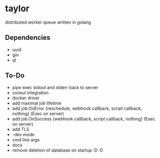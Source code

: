 # taylor
distributed worker queue written in golang

## Dependencies

- uuid
- gin
- ql

## To-Do

- pipe exec stdout and stderr back to server
- consul integration
- docker driver
- add maximal job lifetime
- add job.OnError {reschedule, webhook callback, script callback, nothing} (Exec on server)
- add job.OnSuccess {webhook callback, script callback, nothing} (Exec on server)
- add TLS
- -dev mode
- cmd line args
- docs
- remove deletion of database on startup :D :D
